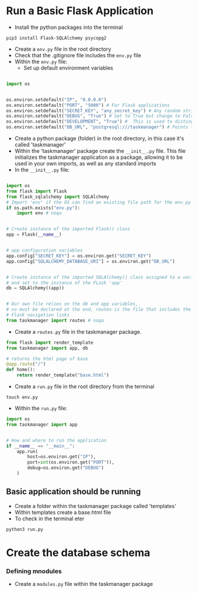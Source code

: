 # Run a Basic Flask Application

* Install the python packages into the terminal


```
pip3 install Flask-SQLAlchemy psycopg2
```

* Create a ```env.py``` file in the root directory
* Check that the .gitignore file includes the ```env.py``` file
* Within the ```env.py``` file:
    * Set up default environment variables

```py

import os


os.environ.setdefault("IP", "0.0.0.0") 
os.environ.setdefault("PORT", "5000") # For Flask applications
os.environ.setdefault("SECRET_KEY", "any_secret_key") # Any random string
os.environ.setdefault("DEBUG", "True") # Set to True but change to False before submission of a project
os.environ.setdefault("DEVELOPMENT", "True") #  This is used to distinguish between the local environment and the deployed application
os.environ.setdefault("DB_URL", "postgresql:///taskmanager") # Points to the database, when working locally, use the Postgres environment

``` 

* Create a python package (folder) in the root directory, in this case it's called 'taskmanager'
* Within the 'taskmanager' package create the ```__init__.py``` file. This file initializes the taskmanager application as a package, allowing it to be used
in your own imports, as well as any standard imports
* In the ```__init__.py``` file:

```py

import os
from flask import Flask
from flask_sqlalchemy import SQLAlchemy
# Import 'env' if the OS can find an existing file path for the env.py file
if os.path.exists("env.py"):
    import env # noqa


# Create instance of the imported Flask() class
app = Flask(__name__)


# app configuration variables
app.config["SECRET_KEY"] = os.environ.get("SECRET_KEY")
app.config["SQLALCHEMY_DATABASE_URI"] = os.environ.get("DB_URL")


# Create instance of the imported SQLAlchemy() class assigned to a variable 
# and set to the instance of the FLask 'app'
db = SQLAlchemy((app))


# Our own file relies on the db and app variables,
# so must be declared at the end, routes is the file that includes the
# Flask navigation links 
from taskmanager import routes # noqa
``` 


* Create a ```routes.py``` file in the taskmanager package.

```py
from flask import render_template
from taskmanager import app, db

# returns the html page of base
@app.route("/")
def home():
    return render_template("base.html")

```


* Create a ```run.py``` file in the root directory from the terminal
```
touch env.py
```
* Within the ```run.py``` file:

```py
import os
from taskmanager import app


# How and where to run the application
if __name__ == "__main__":
    app.run(
        host=os.environ.get("IP"),
        port=int(os.environ.get("PORT")),
        debug=os.environ.get("DEBUG")
    )

```

## Basic application should be running

* Create a folder within the taskmanager package called 'templates'
* Within templates create a base.html file
* To check in the terminal eter 

```
python3 run.py
```


# Create the database schema
### Defining mnodules

* Create a ```modules.py``` file within the taskmanager package

